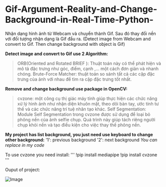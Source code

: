 # Gif-Argument-Reality-and-Change-Background-in-Real-Time-Python-
Nhận dạng hình ảnh từ Webcam và chuyển thành Gif. Sau đó thay đổi nền với đối tượng nhận dạng là Gif đầu ra. (Detect image from Webcam and convert to Gif. Then change background with object is Gif)

**Detect image and convert to Gif use 2 Algorithm:**
> ORB(Oriented and Rotated BRIEF ): Thuật toán này có thể phát hiện và mô tả đặc trưng như góc, điểm, cạnh ,… một cách đơn giản và nhanh chóng.
> Brute-Force Matcher: thuật toán so sánh tất cả các cặp đặc trưng của ảnh với nhau để tìm ra cặp đặc trưng tốt nhất.

**Remove and change background use package in OpenCV:**
> cvzone: một công cụ thị giác máy tính giúp thực hiện các chức năng xử lý hình ảnh như nhận diện khuôn mặt, theo dõi bàn tay, ước tính tư thế và các chức năng trí tuệ nhân tạo khác. 
> Self Segmentation: Module Self Segmentation trong cvzone được sử dụng để loại bỏ phông nền của ảnh selfie chụp. Quá trình này giúp tách riêng người chụp khỏi nền và tạo điều kiện cho việc thay thế phông nền.

**My project has list background, you just need use keyboard to change other background:** 
'1': previous background
'2': next background
*You can replace in my code*

To use cvzone you need install:
'''
!pip install mediapipe
!pip install cvzone
'''

Ouput of project:

![Image](https://user-images.githubusercontent.com/75652144/242340771-4d2af3da-11f6-4a16-9dd0-7f1aea1335aa.jpg)
